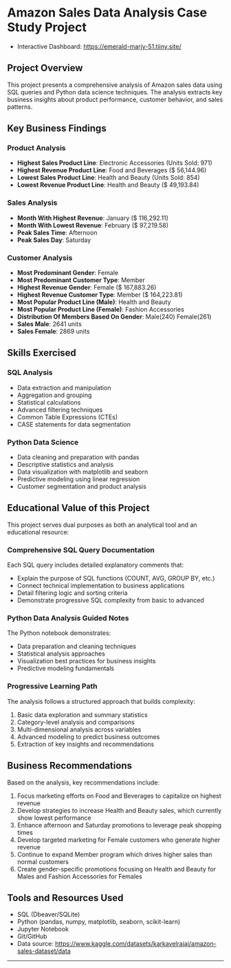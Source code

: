 # Amazon Sales Data Analysis Case Study Project
- Interactive Dashboard: https://emerald-marjy-51.tiiny.site/
## Project Overview
This project presents a comprehensive analysis of Amazon sales data using SQL queries and Python data science techniques. The analysis extracts key business insights about product performance, customer behavior, and sales patterns.

## Key Business Findings

### Product Analysis
- **Highest Sales Product Line**: Electronic Accessories (Units Sold: 971)
- **Highest Revenue Product Line**: Food and Beverages ($ 56,144.96)
- **Lowest Sales Product Line**: Health and Beauty (Units Sold: 854)
- **Lowest Revenue Product Line**: Health and Beauty ($ 49,193.84)

### Sales Analysis
- **Month With Highest Revenue**: January ($ 116,292.11)
- **Month With Lowest Revenue**: February ($ 97,219.58)
- **Peak Sales Time**: Afternoon
- **Peak Sales Day**: Saturday

### Customer Analysis
- **Most Predominant Gender**: Female
- **Most Predominant Customer Type**: Member
- **Highest Revenue Gender**: Female ($ 167,883.26)
- **Highest Revenue Customer Type**: Member ($ 164,223.81)
- **Most Popular Product Line (Male)**: Health and Beauty
- **Most Popular Product Line (Female)**: Fashion Accessories
- **Distribution Of Members Based On Gender**: Male(240) Female(261)
- **Sales Male**: 2641 units
- **Sales Female**: 2869 units

## Skills Exercised

### SQL Analysis
- Data extraction and manipulation
- Aggregation and grouping
- Statistical calculations
- Advanced filtering techniques
- Common Table Expressions (CTEs)
- CASE statements for data segmentation

### Python Data Science
- Data cleaning and preparation with pandas
- Descriptive statistics and analysis
- Data visualization with matplotlib and seaborn
- Predictive modeling using linear regression
- Customer segmentation and product analysis

## Educational Value of this Project

This project serves dual purposes as both an analytical tool and an educational resource:

### Comprehensive SQL Query Documentation
Each SQL query includes detailed explanatory comments that:
- Explain the purpose of SQL functions (COUNT, AVG, GROUP BY, etc.)
- Connect technical implementation to business applications
- Detail filtering logic and sorting criteria
- Demonstrate progressive SQL complexity from basic to advanced

### Python Data Analysis Guided Notes
The Python notebook demonstrates:
- Data preparation and cleaning techniques
- Statistical analysis approaches
- Visualization best practices for business insights
- Predictive modeling fundamentals

### Progressive Learning Path
The analysis follows a structured approach that builds complexity:
1. Basic data exploration and summary statistics
2. Category-level analysis and comparisons
3. Multi-dimensional analysis across variables
4. Advanced modeling to predict business outcomes
5. Extraction of key insights and recommendations

## Business Recommendations

Based on the analysis, key recommendations include:
1. Focus marketing efforts on Food and Beverages to capitalize on highest revenue
2. Develop strategies to increase Health and Beauty sales, which currently show lowest performance
3. Enhance afternoon and Saturday promotions to leverage peak shopping times
4. Develop targeted marketing for Female customers who generate higher revenue
5. Continue to expand Member program which drives higher sales than normal customers
6. Create gender-specific promotions focusing on Health and Beauty for Males and Fashion Accessories for Females

## Tools and Resources Used
- SQL (Dbeaver/SQLite)
- Python (pandas, numpy, matplotlib, seaborn, scikit-learn)
- Jupyter Notebook
- Git/GitHub
- Data source: https://www.kaggle.com/datasets/karkavelrajaj/amazon-sales-dataset/data

---

